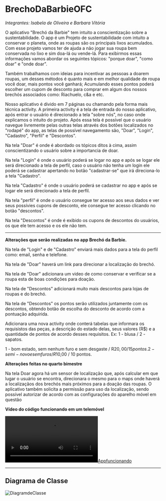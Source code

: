 # BrechoDaBarbieOFC

*Integrantes: Isabela de Oliveira e Barbara Vitória*

O aplicativo "Brechó da Barbie" tem intuito a conscientização sobre a sustentabilidade. O app é um Projeto de sustentabilidade com intuito a conservar o planeta, onde as roupas são os principais lixos acumulados. Com esse projeto vamos ter de ajuda a não jogar sua roupa bem conservada no lixo e sim doa-lá ou vende-lá. Para exibirmos essas informações vamos abordar os seguintes tópicos: "porque doar", "como doar" e "onde doar". 

Também trabalhamos com ideias para incentivar as pessoas a doarem roupas, um desses métodos é quanto mais e em melhor qualidade de roupa você doar, mais pontos você ganhará; Acumulando esses pontos poderá escolher um cupom de desconto para comprar em algum dos nossos brechós associados como: Riachuelo, c&a e etc.

Nosso aplicativo é divido em 7 páginas ou chamando pela forma mais técnica activity. A primeira activity é a tela de entrada do nosso aplicativo, após entrar o usuário é direcionado a tela "sobre nós", no caso onde explicamos o intuito do projeto. 
Após essa tela é possível que o usuário navegue livremente pelas outras telas através dos botões localizados no "rodapé" do app, as telas de possível navegamento são, "Doar", "Login", "Cadastro", "Perfil" e "Descontos".

Na tela "Doar" é onde é abordado os tópicos ditos à cima, assim conscientizando o usuário sobre a importancia de doar. 

Na tela "Login" é onde o usuário poderá se logar no app e após se logar ele será direcionado a tela de perfil, caso o usuário não tenha um login ele poderá se cadastrar apertando no botão "cadastrar-se" que irá direciona-lo a tela "Cadastro".

Na tela "Cadastro" é onde o usuário poderá se cadastrar no app e após se logar ele será direcionado a tela de perfil.

Na tela "perfil" é onde o usuário consegue ter acesso aos seus dados e ver seus possívies cupons de desconto, ele consegue ter acesso clicando no botão "descontos".

Na tela "Descontos" é onde é exibido os cupons de descontos do usuários, os que ele tem acesso e os ele não tem.

---

**Alterações que serão realizadas no app Brechó da Barbie.**

Na tela de "Login" e de "Cadastro" enviará mais dados para a tela do perfil como: email, senha e telefone.

Na tela de "Doar" haverá um link para direcionar a localização do brechó.

Na tela de "Doar" adicionara um video de como conservar e verificar se a roupa esta de boas condições para doação.

Na tela de "Descontos" adicionará muito mais descontos para lojas de roupas e do brechó.

Na tela de "Descontos" os pontos serão utilizados juntamente com os descontos, obtendo botão de escolha do desconto de acordo com a pontuação adquirida.

Adicionara uma nova activity onde conterá tabelas que informara os requisistos das peças, a descrição do estado delas, seus valores (R$) e a quantidade de pontos de acordo desses requisitos. 
Ex: 1 - blusa / 2 - sapatos.

1 - bom estado, sem nenhum furo e sem desgaste / R$20,00 / 15 pontos.
2 - semi-novo e sem furos / R$10,00 / 10 pontos.


**Alterações feitas no quarto bimestre**

Na tela Doar agora há um sensor de localização que, após calcular em que lugar o usuário se encontra, direcionara o mesmo para o maps onde haverá a localizaçãos dos brechós mais próximos para a doação das roupas.
O aplicativo também solicita a permissão para uso da localização, sendo possível autorizar de acordo com as configurações do aparelho móvel em questão


**Vídeo do código funcionando em um telemóvel**

[![Appfuncionando](barbsvit/BrechoDaBarbieOFC/funcionamentodoapp.mp4)](funcionamentodoapp.mp4)

---
## Diagrama de Classe

![DiagramdeClasse](https://github.com/IsabelaESC/BrechoDaBarbieOFC/assets/128037931/c35fc9a9-5b09-4955-bd85-5d40bfe0a409)


